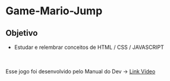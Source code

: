# Game-Mario-Jump


## Objetivo
* Estudar e relembrar conceitos de HTML / CSS / JAVASCRIPT

<br/>
<br/>
Esse jogo foi desenvolvido pelo Manual do Dev -> <a href="https://www.youtube.com/watch?v=r9buAwVBDhA&list=WL&index=11">Link Vídeo</a>
